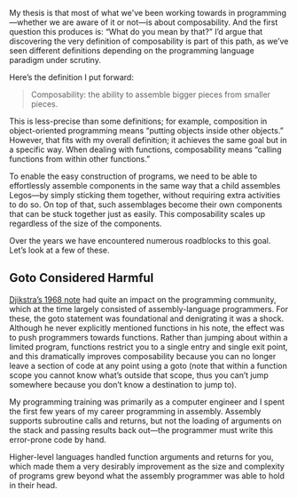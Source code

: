 My thesis is that most of what we've been working towards in programming—whether we are aware of it or not—is about composability. And the first question this produces is: “What do you mean by that?” I’d argue that discovering the very definition of composability is part of this path, as we’ve seen different definitions depending on the programming language paradigm under scrutiny.

Here’s the definition I put forward:

> Composability: the ability to assemble bigger pieces from smaller pieces.

This is less-precise than some definitions; for example, composition in object-oriented programming means “putting objects inside other objects.” However, that fits with my overall definition; it achieves the same goal but in a specific way. When dealing with functions, composability means “calling functions from within other functions.”

To enable the easy construction of programs, we need to be able to effortlessly assemble components in the same way that a child assembles Legos—by simply sticking them together, without requiring extra activities to do so. On top of that, such assemblages become their own components that can be stuck together just as easily. This composability scales up regardless of the size of the components.

Over the years we have encountered numerous roadblocks to this goal. Let’s look at a few of these.
## Goto Considered Harmful

[Djikstra’s 1968 note](https://homepages.cwi.nl/~storm/teaching/reader/Dijkstra68.pdf) had quite an impact on the programming community, which at the time largely consisted of assembly-language programmers. For these, the goto statement was foundational and denigrating it was a shock. Although he never explicitly mentioned functions in his note, the effect was to push programmers towards functions. Rather than jumping about within a limited program, functions restrict you to a single entry and single exit point, and this dramatically improves composability because you can no longer leave a section of code at any point using a goto (note that within a function scope you cannot know what’s outside that scope, thus you can’t jump somewhere because you don’t know a destination to jump to). 

My programming training was primarily as a computer engineer and I spent the first few years of my career programming in assembly. Assembly supports subroutine calls and returns, but not the loading of arguments on the stack and passing results back out—the programmer must write this error-prone code by hand.

Higher-level languages handled function arguments and returns for you, which made them a very desirably improvement as the size and complexity of programs grew beyond what the assembly programmer was able to hold in their head.